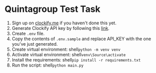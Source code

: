 # Quintagroup Test Task

1. Sign up on [clockify.me]('https://app.clockify.me/') if you haven't done this yet.
2. Generate Clockify API key by following this [link]('https://app.clockify.me/user/preferences#advanced').
3. Create ```.env``` file. 
4. Copy the contents of ```.env.sample``` and replace API_KEY with the one you've just generated.
5. Create virtual environment: shell```python -m venv venv```
6. Activate virtual environment: shell```venv\Source\activate```
7. Install the requirements: shell```pip install -r requirements.txt```
8. Run the script: shell```python main.py```

